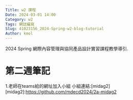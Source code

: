 ```yaml
---
Title: w2 課程
Date: 2024-03-01 14:00
Category: w2
Tags: 網誌編寫
Slug: 41023156_2024-Spring-w2-blog-tutorial
Author: kmol
---
```

2024 Spring 網際內容管理與協同產品設計實習課程教學導引.

<!-- PELICAN_END_SUMMARY -->
# 第二週筆記

1.老師在teams給的網址加入小組
小組連結:[midag2]
[midag2]:https://github.com/mdecd2024/2a-midag2